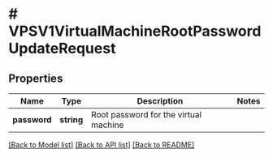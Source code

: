 # # VPSV1VirtualMachineRootPasswordUpdateRequest

## Properties

Name | Type | Description | Notes
------------ | ------------- | ------------- | -------------
**password** | **string** | Root password for the virtual machine |

[[Back to Model list]](../../README.md#models) [[Back to API list]](../../README.md#endpoints) [[Back to README]](../../README.md)
